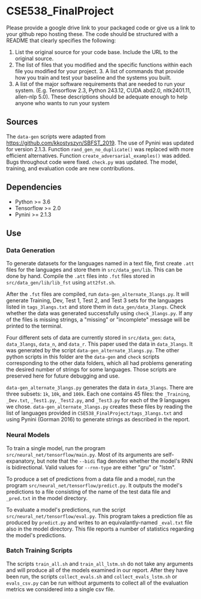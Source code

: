 # CSE538_FinalProject

Please provide a google drive link to your packaged code or give us a link to your github repo hosting these. The code should be structured with a README that clearly specifies the following:
1. List the original source for your code base. Include the URL to the original source.
2. The list of files that you modified and the specific functions within each file you modified for your project. 3. A list of commands that provide how you train and test your baseline and the systems you built.
4. A list of the major software requirements that are needed to run your system. (E.g. Tensorflow 2.3, Python 243.12, CUDA abd2.0, nltk2401.11, allen-nlp 5.0). These descriptions should be adequate enough to help anyone who wants to run your system

## Sources

The `data-gen` scripts were adapted from https://github.com/kkostyszyn/SBFST_2019. The use of Pynini was updated for version 2.1.3. Function `rand_gen_no_duplicate()` was replaced with more efficient alternatives. Function `create_adversarial_examples()` was added. Bugs throughout code were fixed. `check.py` was updated. The model, training, and evaluation code are new contributions.

## Dependencies

-   Python >= 3.6
-   Tensorflow >= 2.0
-   Pynini >= 2.1.3

## Use
### Data Generation

To generate datasets for the languages named in a text file, first create `.att` files for the languages and store them in `src/data_gen/lib`. This can be done by hand. Compile the `.att` files into `.fst` files stored in `src/data_gen/lib/lib_fst` using `att2fst.sh`.

After the `.fst` files are compiled, run `data-gen_alternate_3langs.py`. It will generate Training, Dev, Test 1, Test 2, and Test 3 sets for the languages listed in `tags_3langs.txt` and store them in `data_gen/data_3langs`. Check whether the data was generated successfully using `check_3langs.py`. If any of the files is missing strings, a "missing" or "incomplete" message will be printed to the terminal.

Four different sets of data are currently stored in `src/data_gen`: `data`, `data_3langs`, `data_n`, and `data_r`. This paper used the data in `data_3langs`. It was generated by the script `data-gen_alternate_3langs.py`. The other python scripts in this folder are the `data-gen` and `check` scripts corresponding to the other data folders, which all had problems generating the desired number of strings for some languages. Those scripts are preserved here for future debugging and use.

`data-gen_alternate_3langs.py` generates the data in `data_3langs`. There are three subsets: `1k`, `10k`, and `100k`. Each one contains 45 files: the `_Training`, `_Dev.txt`, `_Test1.py`, `_Test2.py`, and `_Test3.py` for each of the 9 languages we chose. `data-gen_alternate_3langs.py` creates these files by reading the list of languages provided in `CSE538_FinalProject/tags_3langs.txt` and using Pynini (Gorman 2016) to generate strings as described in the report.

### Neural Models

To train a single model, run the program `src/neural_net/tensorflow/main.py`. Most of its arguments are self-expanatory, but note that the `--bidi` flag denotes whether the model's RNN is bidirectional. Valid values for `--rnn-type` are either "gru" or "lstm".

To produce a set of predictions from a data file and a model, run the program `src/neural_net/tensorflow/predict.py`. It outputs the model's predictions to a file consisting of the name of the test data file and `_pred.txt` in the model directory.

To evaluate a model's predictions, run the script `src/neural_net/tensorflow/eval.py`. This program takes a prediction file as produced by `predict.py` and writes to an equivalantly-named `_eval.txt` file also in the model directory. This file reports a number of statistics regarding the model's predictions.

### Batch Training Scripts

The scripts `train_all.sh` and `train_all_lstm.sh` do not take any arguments and will produce all of the models examined in our report. After they have been run, the scripts `collect_evals.sh` and `collect_evals_lstm.sh` or `evals_csv.py` can be run without arguments to collect all of the evaluation metrics we considered into a single csv file.
